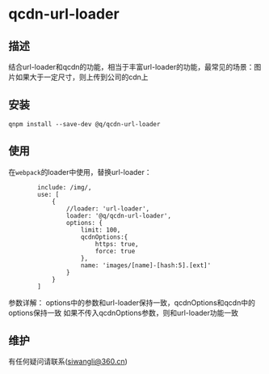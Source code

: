 # qcdn-url-loader

## 描述
结合url-loader和qcdn的功能，相当于丰富url-loader的功能，最常见的场景：图片如果大于一定尺寸，则上传到公司的cdn上

## 安装
`qnpm install --save-dev @q/qcdn-url-loader`


## 使用
在`webpack`的loader中使用，替换url-loader：
``` test: /\.(png|jpg|gif|svg)$/i,
        include: /img/,
        use: [
            {
                //loader: 'url-loader',
                loader: '@q/qcdn-url-loader',
                options: {
                    limit: 100,
                    qcdnOptions:{
                        https: true,
                        force: true
                    },
                    name: 'images/[name]-[hash:5].[ext]'
                }
            }
        ]
```
参数详解：
options中的参数和url-loader保持一致，qcdnOptions和qcdn中的options保持一致
如果不传入qcdnOptions参数，则和url-loader功能一致


## 维护

有任何疑问请联系(siwangli@360.cn)
